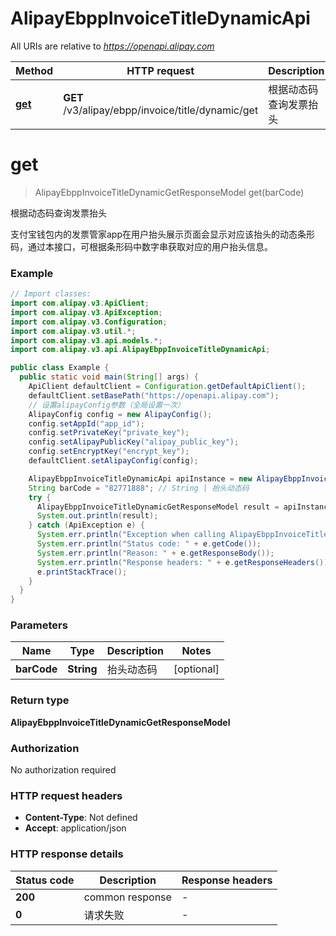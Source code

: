# AlipayEbppInvoiceTitleDynamicApi

All URIs are relative to *https://openapi.alipay.com*

| Method | HTTP request | Description |
|------------- | ------------- | -------------|
| [**get**](AlipayEbppInvoiceTitleDynamicApi.md#get) | **GET** /v3/alipay/ebpp/invoice/title/dynamic/get | 根据动态码查询发票抬头 |


<a name="get"></a>
# **get**
> AlipayEbppInvoiceTitleDynamicGetResponseModel get(barCode)

根据动态码查询发票抬头

支付宝钱包内的发票管家app在用户抬头展示页面会显示对应该抬头的动态条形码，通过本接口，可根据条形码中数字串获取对应的用户抬头信息。

### Example
```java
// Import classes:
import com.alipay.v3.ApiClient;
import com.alipay.v3.ApiException;
import com.alipay.v3.Configuration;
import com.alipay.v3.util.*;
import com.alipay.v3.api.models.*;
import com.alipay.v3.api.AlipayEbppInvoiceTitleDynamicApi;

public class Example {
  public static void main(String[] args) {
    ApiClient defaultClient = Configuration.getDefaultApiClient();
    defaultClient.setBasePath("https://openapi.alipay.com");
    // 设置alipayConfig参数（全局设置一次）
    AlipayConfig config = new AlipayConfig();
    config.setAppId("app_id");
    config.setPrivateKey("private_key");
    config.setAlipayPublicKey("alipay_public_key");
    config.setEncryptKey("encrypt_key");
    defaultClient.setAlipayConfig(config);

    AlipayEbppInvoiceTitleDynamicApi apiInstance = new AlipayEbppInvoiceTitleDynamicApi(defaultClient);
    String barCode = "82771888"; // String | 抬头动态码
    try {
      AlipayEbppInvoiceTitleDynamicGetResponseModel result = apiInstance.get(barCode);
      System.out.println(result);
    } catch (ApiException e) {
      System.err.println("Exception when calling AlipayEbppInvoiceTitleDynamicApi#get");
      System.err.println("Status code: " + e.getCode());
      System.err.println("Reason: " + e.getResponseBody());
      System.err.println("Response headers: " + e.getResponseHeaders());
      e.printStackTrace();
    }
  }
}
```

### Parameters

| Name | Type | Description  | Notes |
|------------- | ------------- | ------------- | -------------|
| **barCode** | **String**| 抬头动态码 | [optional] |

### Return type

**AlipayEbppInvoiceTitleDynamicGetResponseModel**

### Authorization

No authorization required

### HTTP request headers

 - **Content-Type**: Not defined
 - **Accept**: application/json

### HTTP response details
| Status code | Description | Response headers |
|-------------|-------------|------------------|
| **200** | common response |  -  |
| **0** | 请求失败 |  -  |


